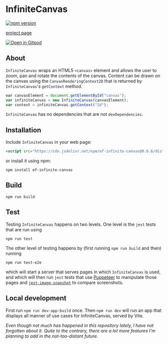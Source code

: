 # InfiniteCanvas

[![npm version](https://badge.fury.io/js/ef-infinite-canvas.svg)](https://badge.fury.io/js/ef-infinite-canvas)

[project page](https://infinite-canvas.org)

[![Open in Gitpod](https://gitpod.io/button/open-in-gitpod.svg)](https://gitpod.io/#https://github.com/emilefokkema/infinite-canvas.git)

## About

`InfiniteCanvas` wraps an HTML5 `<canvas>` element and allows the user to zoom, pan and rotate the contents of the canvas. Content can be drawn on the canvas using the `CanvasRenderingContext2D` that is returned by `InfiniteCanvas`'s `getContext` method.

```js
var canvasElement = document.getElementById("canvas");
var infiniteCanvas = new InfiniteCanvas(canvasElement);
var context = infiniteCanvas.getContext("2d");
```

`InfiniteCanvas` has no dependencies that are not `devDependencies`.

## Installation

Include `InfiniteCanvas` in your web page:

```html
<script src="https://cdn.jsdelivr.net/npm/ef-infinite-canvas@0.6.6/dist/infinite-canvas.umd.cjs"></script>
```

or install it using npm:

```
npm install ef-infinite-canvas
```

## Build
```
npm run build
```

## Test

Testing `InfiniteCanvas` happens on two levels. One level is the `jest` tests that are run using
```
npm run test
```
The other level of testing happens by (first running `npm run build` and then) running
```
npm run test-e2e
```
which will start a server that serves pages in which `InfiniteCanvas` is used, and which will then run `jest` tests that use [Puppeteer](https://pptr.dev/) to manipulate those pages and [`jest-image-snapshot`](https://github.com/americanexpress/jest-image-snapshot#readme) to compare screenshots.

## Local development

First run `npm run dev-app:build` once. Then `npm run dev` will run an app that displays all manner of use cases for InfiniteCanvas, served by Vite.


*Even though not much has happened in this repository lately, I have not forgotten about it. Quite to the contrary, there are a lot more features I'm planning to add in the not-too-distant future.*
